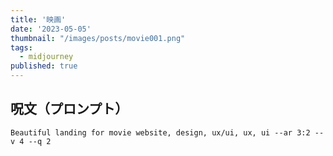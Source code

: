 ```yaml
---
title: '映画'
date: '2023-05-05'
thumbnail: "/images/posts/movie001.png"
tags:
  - midjourney
published: true
---
```


## 呪文（プロンプト）
```
Beautiful landing for movie website, design, ux/ui, ux, ui --ar 3:2 --v 4 --q 2
```